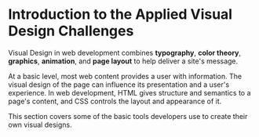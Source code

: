 # Introduction to the Applied Visual Design Challenges

Visual Design in web development combines **typography**, **color theory**, **graphics**, **animation**, and **page layout** to help deliver a site's message.

At a basic level, most web content provides a user with information. The visual design of the page can influence its presentation and a user's experience. In web development, HTML gives structure and semantics to a page's content, and CSS controls the layout and appearance of it.

This section covers some of the basic tools developers use to create their own visual designs.
